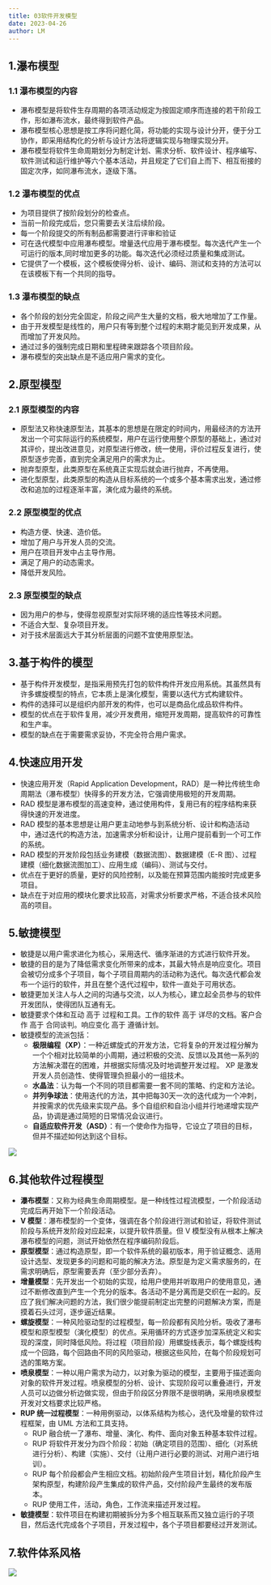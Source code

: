 ```yaml
---
title: 03软件开发模型
date: 2023-04-26
author: LM
---
```


## 1.瀑布模型

### 1.1 瀑布模型的内容

- 瀑布模型是将软件生存周期的各项活动规定为按固定顺序而连接的若干阶段工作，形如瀑布流水，最终得到软件产品。
- 瀑布模型核心思想是按工序将问题化简，将功能的实现与设计分开，便于分工协作，即采用结构化的分析与设计方法将逻辑实现与物理实现分开。
- 瀑布模型将软件生命周期划分为制定计划、需求分析、软件设计、程序编写、软件测试和运行维护等六个基本活动，并且规定了它们自上而下、相互衔接的固定次序，如同瀑布流水，逐级下落。

### 1.2 瀑布模型的优点

- 为项目提供了按阶段划分的检查点。
- 当前一阶段完成后，您只需要去关注后续阶段。
- 每一个阶段提交的所有制品都需要进行评审和验证
- 可在迭代模型中应用瀑布模型。增量迭代应用于瀑布模型。每次迭代产生一个可运行的版本,同时增加更多的功能。每次迭代必须经过质量和集成测试。
- 它提供了一个模板，这个模板使得分析、设计、编码、测试和支持的方法可以在该模板下有一个共同的指导。

### 1.3 瀑布模型的缺点

- 各个阶段的划分完全固定，阶段之间产生大量的文档，极大地增加了工作量。
- 由于开发模型是线性的，用户只有等到整个过程的末期才能见到开发成果，从而增加了开发风险。
- 通过过多的强制完成日期和里程碑来跟踪各个项目阶段。
- 瀑布模型的突出缺点是不适应用户需求的变化。

## 2.原型模型

### 2.1 原型模型的内容

- 原型法又称快速原型法，其基本的思想是在限定的时间内，用最经济的方法开发出一个可实际运行的系统模型，用户在运行使用整个原型的基础上，通过对其评价，提出改进意见，对原型进行修改，统一使用，评价过程反复进行，使原型逐步完善，直到完全满足用户的需求为止。
- 抛弃型原型，此类原型在系统真正实现后就会进行抛弃，不再使用。
- 进化型原型，此类原型的构造从目标系统的一个或多个基本需求出发，通过修改和追加的过程逐渐丰富，演化成为最终的系统。

### 2.2 原型模型的优点

- 构造方便、快速、造价低。
- 增加了用户与开发人员的交流。
- 用户在项目开发中占主导作用。
- 满足了用户的动态需求。
- 降低开发风险。

### 2.3 原型模型的缺点

- 因为用户的参与，使得忽视原型对实际环境的适应性等技术问题。
- 不适合大型、复杂项目开发。
- 对于技术层面远大于其分析层面的问题不宜使用原型法。

## 3.基于构件的模型

- 基于构件开发模型，是指采用预先打包的软件构件开发应用系统。其虽然具有许多螺旋模型的特点，它本质上是演化模型，需要以迭代方式构建软件。
- 构件的选择可以是组织内部开发的构件，也可以是商品化成品软件构件。
- 模型的优点在于软件复用，减少开发费用，缩短开发周期，提高软件的可靠性和生产率。
- 模型的缺点在于需要需求妥协，不完全符合用户需求。

## 4.快速应用开发

- 快速应用开发（Rapid Application Development，RAD）是一种比传统生命周期法（瀑布模型）快得多的开发方法，它强调使用极短的开发周期。
- RAD 模型是瀑布模型的高速变种，通过使用构件，复用已有的程序结构来获得快速的开发进度。
- RAD 模型的基本思想是让用户更主动地参与到系统分析、设计和构造活动中，通过迭代的构造方法，加速需求分析和设计，让用户提前看到一个可工作的系统。
- RAD 模型的开发阶段包括业务建模（数据流图）、数据建模（E-R 图）、过程建模（细化数据流图加工）、应用生成（编码）、测试与交付。
- 优点在于更好的质量，更好的风险控制，以及能在预算范围内能按时完成更多项目。
- 缺点在于对应用的模块化要求比较高，对需求分析要求严格，不适合技术风险高的项目。

## 5.敏捷模型

- 敏捷是以用户需求进化为核心，采用迭代、循序渐进的方式进行软件开发。
- 敏捷的目的是为了降低需求变化所带来的成本，其最大特点是响应变化。项目会被切分成多个子项目，每个子项目周期内的活动称为迭代。每次迭代都会发布一个运行的软件，并且在整个迭代过程中，软件一直处于可用状态。
- 敏捷更加关注人与人之间的沟通与交流，以人为核心，建立起全员参与的软件开发团队，使得团队互通有无。
- 敏捷要求个体和互动 高于 过程和工具。工作的软件 高于 详尽的文档。客户合作 高于 合同谈判。响应变化 高于 遵循计划。
- 敏捷模型的流派包括：
  - **极限编程（XP）**：一种近螺旋式的开发方法，它将复杂的开发过程分解为一个个相对比较简单的小周期，通过积极的交流、反馈以及其他一系列的方法解决潜在的困难，并根据实际情况及时地调整开发过程。 XP 是激发开发人员创造性、使得管理负担最小的一组技术。
  - **水晶法**：认为每一个不同的项目都需要一套不同的策略、约定和方法论。
  - **并列争球法**：使用迭代的方法，其中把每30天一次的迭代成为一个冲刺，并按需求的优先级来实现产品。多个自组织和自治小组并行地递增实现产品，协调是通过简短的日常情况会议进行。
  - **自适应软件开发（ASD）**：有一个使命作为指导，它设立了项目的目标，但并不描述如何达到这个目标。

![](/images/drawingbed/img/202309191133399.png)

## 6.其他软件过程模型

- **瀑布模型**：又称为经典生命周期模型。是一种线性过程流模型，一个阶段活动完成后再开始下一个阶段活动。
- **V 模型**：瀑布模型的一个变体，强调在各个阶段进行测试和验证，将软件测试阶段与系统开发阶段对应起来，以提升软件质量。但 V 模型没有从根本上解决瀑布模型的问题，测试开始依然在程序编码阶段后。
- **原型模型**：通过构造原型，即一个软件系统的最初版本，用于验证概念、适用设计选型、发现更多的问题和可能的解决方法。原型是为定义需求服务的，在需求明确后，原型需要丢弃（至少部分丢弃）。
- **增量模型**：先开发出一个初始的实现，给用户使用并听取用户的使用意见，通过不断修改直到产生一个充分的版本。各活动不是分离而是交织在一起的。反应了我们解决问题的方法，我们很少能提前制定出完整的问题解决方案，而是摸着石头过河，逐步逼近结果。
- **螺旋模型**：一种风险驱动型的过程模型，每一阶段都有风险分析。吸收了瀑布模型和原型模型（演化模型）的优点。采用循环的方式逐步加深系统定义和实现的深度，同时降低风险。将过程（项目阶段）用螺旋线表示，每个螺旋线构成一个回路，每个回路由不同的风险驱动，根据这些风险，在每个阶段规划可选的策略方案。
- **喷泉模型**：一种以用户需求为动力，以对象为驱动的模型，主要用于描述面向对象的软件开发过程。喷泉模型的分析、设计、实现阶段可以重叠进行，开发人员可以边做分析边做实现，但由于阶段区分界限不是很明确，采用喷泉模型开发对文档要求比较严格。
- **RUP 统一过程模型**：一种用例驱动，以体系结构为核心，迭代及增量的软件过程框架，由 UML 方法和工具支持。
  - RUP 融合统一了瀑布、增量、演化、构件、面向对象五种基本软件过程。
  - RUP 将软件开发分为四个阶段：初始（确定项目的范围）、细化（对系统进行分析）、构建（实施）、交付（让用户进行必要的测试、对用户进行培训）。
  - RUP 每个阶段都会产生相应文档。初始阶段产生项目计划，精化阶段产生架构原型，构建阶段产生集成的软件产品，交付阶段产生最终的发布版本。
  - RUP 使用工件，活动，角色，工作流来描述开发过程。
- **敏捷模型**：软件项目在构建初期被拆分为多个相互联系而又独立运行的子项目，然后迭代完成各个子项目，开发过程中，各个子项目都要经过开发测试。

## 7.软件体系风格

![](/images/drawingbed/img/202309191156414.png)

